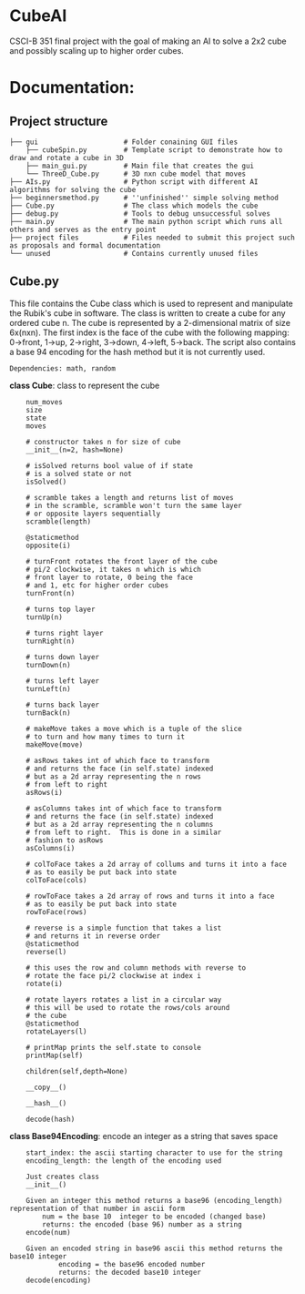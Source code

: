 # CubeAI
CSCI-B 351 final project with the goal of making an AI to solve a 2x2 cube and possibly scaling up to higher order cubes.

# Documentation:
## Project structure
```
├── gui                     # Folder conaining GUI files
    ├── cubeSpin.py         # Template script to demonstrate how to draw and rotate a cube in 3D
    ├── main_gui.py         # Main file that creates the gui
    └── ThreeD_Cube.py      # 3D nxn cube model that moves
├── AIs.py                  # Python script with different AI algorithms for solving the cube
├── beginnersmethod.py      # ''unfinished'' simple solving method
├── Cube.py                 # The class which models the cube
├── debug.py                # Tools to debug unsuccessful solves
├── main.py                 # The main python script which runs all others and serves as the entry point
├── project files           # Files needed to submit this project such as proposals and formal documentation
└── unused                  # Contains currently unused files
```

## Cube.py
This file contains the Cube class which is used to represent and manipulate the Rubik's cube in software.  The class is written to create a cube for any ordered cube n.  The cube is represented by a 2-dimensional matrix of size 6x(nxn).  The first index is the face of the cube with the following mapping: 0->front, 1->up, 2->right, 3->down, 4->left, 5->back.  The script also contains a base 94 encoding for the hash method but it is not currently used.

```
Dependencies: math, random
```

**class Cube**: class to represent the cube
```
    num_moves
    size
    state
    moves

    # constructor takes n for size of cube
    __init__(n=2, hash=None)

    # isSolved returns bool value of if state
    # is a solved state or not
    isSolved()

    # scramble takes a length and returns list of moves
    # in the scramble, scramble won't turn the same layer
    # or opposite layers sequentially
    scramble(length)

    @staticmethod
    opposite(i)

    # turnFront rotates the front layer of the cube
    # pi/2 clockwise, it takes n which is which
    # front layer to rotate, 0 being the face
    # and 1, etc for higher order cubes
    turnFront(n)

    # turns top layer
    turnUp(n)

    # turns right layer
    turnRight(n)

    # turns down layer
    turnDown(n)

    # turns left layer
    turnLeft(n)

    # turns back layer
    turnBack(n)

    # makeMove takes a move which is a tuple of the slice
    # to turn and how many times to turn it
    makeMove(move)

    # asRows takes int of which face to transform
    # and returns the face (in self.state) indexed
    # but as a 2d array representing the n rows
    # from left to right
    asRows(i)

    # asColumns takes int of which face to transform
    # and returns the face (in self.state) indexed
    # but as a 2d array representing the n columns
    # from left to right.  This is done in a similar
    # fashion to asRows
    asColumns(i)

    # colToFace takes a 2d array of collums and turns it into a face
    # as to easily be put back into state
    colToFace(cols)

    # rowToFace takes a 2d array of rows and turns it into a face
    # as to easily be put back into state
    rowToFace(rows)

    # reverse is a simple function that takes a list
    # and returns it in reverse order
    @staticmethod
    reverse(l)

    # this uses the row and column methods with reverse to
    # rotate the face pi/2 clockwise at index i
    rotate(i)

    # rotate layers rotates a list in a circular way
    # this will be used to rotate the rows/cols around
    # the cube
    @staticmethod
    rotateLayers(l)

    # printMap prints the self.state to console
    printMap(self)

    children(self,depth=None)

    __copy__()

    __hash__()

    decode(hash)
```

**class Base94Encoding**: encode an integer as a string that saves space
```
    start_index: the ascii starting character to use for the string
    encoding_length: the length of the encoding used

    Just creates class
    __init__()

    Given an integer this method returns a base96 (encoding_length) representation of that number in ascii form
        num = the base 10  integer to be encoded (changed base)
        returns: the encoded (base 96) number as a string
    encode(num)

    Given an encoded string in base96 ascii this method returns the base10 integer
            encoding = the base96 encoded number
            returns: the decoded base10 integer
    decode(encoding)
```

